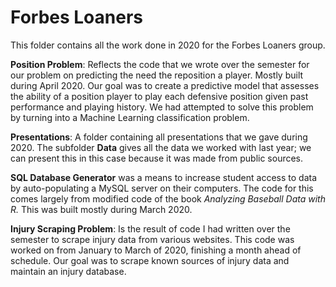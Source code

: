 # Forbes Loaners

This folder contains all the work done in 2020 for the Forbes Loaners group.

**Position Problem**: Reflects the code that we wrote over the semester for our problem on predicting the need the reposition a player. Mostly built during April
2020. Our goal was to create a predictive model that assesses the ability of a position player to play each defensive position given past performance and playing history. We had attempted to solve this problem by turning into a Machine Learning classification problem.

**Presentations**: A folder containing all presentations that we gave during 2020. The subfolder **Data** gives all the data we worked with last year; we can present this in this case because it was made from public sources. 

**SQL Database Generator** was a means to increase student access to data by auto-populating a MySQL server on their computers. The code for this comes largely from
modified code of the book *Analyzing Baseball Data with R.* This was built mostly during March 2020.

**Injury Scraping Problem**: Is the result of code I had written over the semester to scrape injury data from various websites. This code was worked on from January to March of 2020, finishing a month ahead of schedule. Our goal was to scrape known sources of injury data and maintain an injury database.
